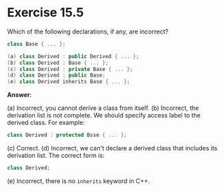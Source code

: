 # Exercise 15.5

Which of the following declarations, if any, are incorrect?

```cpp
class Base { ... };

(a) class Derived : public Derived { ... };
(b) class Derived : Base { ... };
(c) class Derived : private Base { ... };
(d) class Derived : public Base;
(e) class Derived inherits Base { ... };
```

**Answer**:

(a) Incorrect, you cannot derive a class from itself.
(b) Incorrect, the derivation list is not complete. We should specify access label to the derived class. For example:

```cpp
class Derived : protected Bsse { ... };
```

(c) Correct.
(d) Incorrect, we can't declare a derived class that includes its derivation list. The correct form is:

```cpp
class Derived;
```

(e) Incorrect, there is no `inherits` keyword in C++.